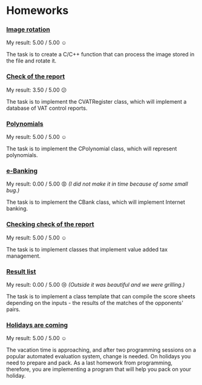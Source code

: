 # Homeworks

### [Image rotation](01-image-rotation)

My result: 5.00 / 5.00 :relaxed:

The task is to create a C/C++ function that can process the image stored in the file and rotate it.

### [Check of the report](02-check-of-the-report)

My result: 3.50 / 5.00 :confused:

The task is to implement the CVATRegister class, which will implement a database of VAT control reports.

### [Polynomials](03-polynomials)

My result: 5.00 / 5.00 :relaxed:

The task is to implement the CPolynomial class, which will represent polynomials.

### [e-Banking](04-e-banking)

My result: 0.00 / 5.00 :rage: *(I did not make it in time because of some small bug.)*

The task is to implement the CBank class, which will implement Internet banking.

### [Checking check of the report](05-checking-check-of-the-report)

My result: 5.00 / 5.00 :relaxed:

The task is to implement classes that implement value added tax management.

### [Result list](06-result-list)

My result: 0.00 / 5.00 :cry: *(Outside it was beautiful and we were grilling.)*

The task is to implement a class template that can compile the score sheets depending on the inputs - the results of the matches of the opponents' pairs.

### [Holidays are coming](07-holidays-are-coming)

My result: 5.00 / 5.00 :relaxed:

The vacation time is approaching, and after two programming sessions on a popular automated evaluation system, change is needed. On holidays you need to prepare and pack. As a last homework from programming, therefore, you are implementing a program that will help you pack on your holiday.
